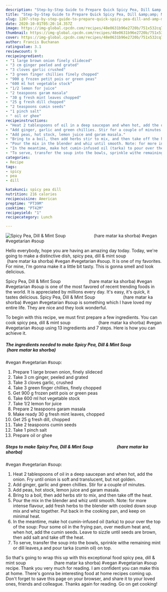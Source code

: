 ```yaml
---
description: "Step-by-Step Guide to Prepare Quick Spicy Pea, Dill &amp;amp; Mint Soup                       (hare matar ka shorba) #vegan #vegetarian #soup"
title: "Step-by-Step Guide to Prepare Quick Spicy Pea, Dill &amp;amp; Mint Soup                       (hare matar ka shorba) #vegan #vegetarian #soup"
slug: 1207-step-by-step-guide-to-prepare-quick-spicy-pea-dill-and-amp-mint-soup-hare-matar-ka-shorba-vegan-vegetarian-soup
date: 2020-10-01T05:20:14.357Z
image: https://img-global.cpcdn.com/recipes/48e0631b96e2720b/751x532cq70/spicy-pea-dill-mint-soup-hare-matar-ka-shorba-vegan-vegetarian-soup-recipe-main-photo.jpg
thumbnail: https://img-global.cpcdn.com/recipes/48e0631b96e2720b/751x532cq70/spicy-pea-dill-mint-soup-hare-matar-ka-shorba-vegan-vegetarian-soup-recipe-main-photo.jpg
cover: https://img-global.cpcdn.com/recipes/48e0631b96e2720b/751x532cq70/spicy-pea-dill-mint-soup-hare-matar-ka-shorba-vegan-vegetarian-soup-recipe-main-photo.jpg
author: Francis Buchanan
ratingvalue: 3.1
reviewcount: 9
recipeingredient:
- "1 large brown onion finely slideced"
- "3 cm ginger peeled and grated"
- "3 cloves garlic crushed"
- "3 green finger chillies finely chopped"
- "900 g frozen petit pois or green peas"
- "600 ml hot vegetable stock"
- "1/2 lemon for juice"
- "2 teaspoons garam masala"
- "30 g fresh mint leaves chopped"
- "25 g fresh dill chopped"
- "2 teaspoons cumin seeds"
- "1 pinch salt"
- " oil or ghee"
recipeinstructions:
- "Heat 2 tablespoons of oil in a deep saucepan and when hot, add the onion. Fry until onion is soft and translucent, but not golden."
- "Add ginger, garlic and green chillies. Stir for a couple of minutes."
- "Add peas, hot stock, lemon juice and garam masala."
- "Bring to a boil, then add herbs stir to mix, and then take off the heat."
- "Pour the mix in the blender and whiz until smooth. Note: for more intense flavour, add fresh herbs to the blender with cooled down soup mix and whiz together. Put back in the cooking pan, and keep on minimal heat."
- "In the meantime, make hot cumin-infused oil (tarka) to pour over the top of the soup: Pour some oil in the frying pan, over medium heat and, when hot, add the cumin seeds. Leave to sizzle until seeds are brown, then add salt and take off the heat."
- "To serve, transfer the soup into the bowls, sprinkle withe remaining mint or dill leaves,a and pour tarka (cumin oil) on top."
categories:
- Recipe
tags:
- spicy
- pea
- dill

katakunci: spicy pea dill 
nutrition: 216 calories
recipecuisine: American
preptime: "PT39M"
cooktime: "PT42M"
recipeyield: "1"
recipecategory: Lunch

---
```



![Spicy Pea, Dill &amp; Mint Soup                       (hare matar ka shorba)
#vegan #vegetarian #soup](https://img-global.cpcdn.com/recipes/48e0631b96e2720b/751x532cq70/spicy-pea-dill-mint-soup-hare-matar-ka-shorba-vegan-vegetarian-soup-recipe-main-photo.jpg)

Hello everybody, hope you are having an amazing day today. Today, we're going to make a distinctive dish, spicy pea, dill &amp; mint soup                       (hare matar ka shorba)
#vegan #vegetarian #soup. It is one of my favorites. For mine, I'm gonna make it a little bit tasty. This is gonna smell and look delicious.



Spicy Pea, Dill &amp; Mint Soup                       (hare matar ka shorba)
#vegan #vegetarian #soup is one of the most favored of recent trending foods in the world. It is appreciated by millions every day. It's easy, it's quick, it tastes delicious. Spicy Pea, Dill &amp; Mint Soup                       (hare matar ka shorba)
#vegan #vegetarian #soup is something which I have loved my entire life. They are nice and they look wonderful.


To begin with this recipe, we must first prepare a few ingredients. You can cook spicy pea, dill &amp; mint soup                       (hare matar ka shorba)
#vegan #vegetarian #soup using 13 ingredients and 7 steps. Here is how you can achieve it.

<!--inarticleads1-->

##### The ingredients needed to make Spicy Pea, Dill &amp; Mint Soup                       (hare matar ka shorba)
#vegan #vegetarian #soup:

1. Prepare 1 large brown onion, finely slideced
1. Take 3 cm ginger, peeled and grated
1. Take 3 cloves garlic, crushed
1. Take 3 green finger chillies, finely chopped
1. Get 900 g frozen petit pois or green peas
1. Take 600 ml hot vegetable stock
1. Take 1/2 lemon for juice
1. Prepare 2 teaspoons garam masala
1. Make ready 30 g fresh mint leaves, chopped
1. Get 25 g fresh dill, chopped
1. Take 2 teaspoons cumin seeds
1. Take 1 pinch salt
1. Prepare  oil or ghee




<!--inarticleads2-->

##### Steps to make Spicy Pea, Dill &amp; Mint Soup                       (hare matar ka shorba)
#vegan #vegetarian #soup:

1. Heat 2 tablespoons of oil in a deep saucepan and when hot, add the onion. Fry until onion is soft and translucent, but not golden.
1. Add ginger, garlic and green chillies. Stir for a couple of minutes.
1. Add peas, hot stock, lemon juice and garam masala.
1. Bring to a boil, then add herbs stir to mix, and then take off the heat.
1. Pour the mix in the blender and whiz until smooth. Note: for more intense flavour, add fresh herbs to the blender with cooled down soup mix and whiz together. Put back in the cooking pan, and keep on minimal heat.
1. In the meantime, make hot cumin-infused oil (tarka) to pour over the top of the soup: Pour some oil in the frying pan, over medium heat and, when hot, add the cumin seeds. Leave to sizzle until seeds are brown, then add salt and take off the heat.
1. To serve, transfer the soup into the bowls, sprinkle withe remaining mint or dill leaves,a and pour tarka (cumin oil) on top.




So that's going to wrap this up with this exceptional food spicy pea, dill &amp; mint soup                       (hare matar ka shorba)
#vegan #vegetarian #soup recipe. Thank you very much for reading. I am confident you can make this at home. There's gonna be interesting food at home recipes coming up. Don't forget to save this page on your browser, and share it to your loved ones, friends and colleague. Thanks again for reading. Go on get cooking!
